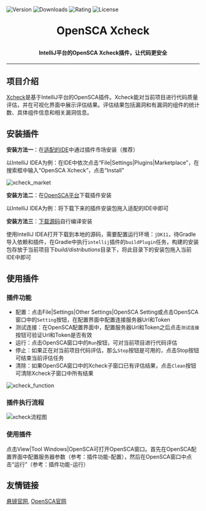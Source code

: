![Version](https://img.shields.io/jetbrains/plugin/v/18246)
![Downloads](https://img.shields.io/jetbrains/plugin/d/18246)
![Rating](https://img.shields.io/jetbrains/plugin/r/stars/18246)
![License](https://img.shields.io/github/license/XmirrorSecurity/OpenSCA-intellij-plugin)

<!--
<p align="center">
	<img alt="logo" src="https://opensca-test.xmirror.cn/static/media/OpenSCAlogo.e980a0f9.svg">
</p>
-->
<h1 align="center" style="margin: 30px 0 30px; font-weight: bold;">OpenSCA Xcheck</h1>
<h4 align="center">IntelliJ平台的OpenSCA Xcheck插件，让代码更安全</h4>
<!-- <p align="center">
	<a href="https://github.com/XmirrorSecurity/OpenSCA-intellij-plugin/blob/master/LICENSE"><img src="https://img.shields.io/github/license/XmirrorSecurity/OpenSCA-intellij-plugin?style=flat-square"></a>
	<a href="https://github.com/XmirrorSecurity/OpenSCA-intellij-plugin/releases"><img src="https://img.shields.io/github/v/release/XmirrorSecurity/OpenSCA-intellij-plugin?style=flat-square"></a>
</p> -->

---

## 项目介绍

[Xcheck](https://plugins.jetbrains.com/plugin/18246-opensca-xcheck )是基于IntelliJ平台的OpenSCA插件。Xcheck能对当前项目进行代码质量评估，并在可视化界面中展示评估结果。评估结果包括漏洞和有漏洞的组件的统计数、具体组件信息和相关漏洞信息。

## 安装插件

**安装方法一**：在[适配的IDE](https://plugins.jetbrains.com/plugin/18246-opensca-xcheck#:~:text=Code%20tools%2C%20Security-,Product%20Compatibility,-Determined%20by%20plugin)中通过插件市场安装（推荐）

以IntelliJ IDEA为例：在IDE中依次点击“File|Settings|Plugins|Marketplace”，在搜索框中输入“OpenSCA Xcheck”，点击“Install”

<img src="docs/media/xcheck_marketplace.jpg" alt="xcheck_market" />

**安装方法二**：在[OpenSCA平台](https://opensca.xmirror.cn/pages/plug-in )下载插件安装

以IntelliJ IDEA为例：将下载下来的插件安装包拖入适配的IDE中即可

**安装方法三**：[下载源码](https://github.com/XmirrorSecurity/OpenSCA-intellij-plugin )自行编译安装

使用IntelliJ IDEA打开下载到本地的源码，需要配置运行环境：`jDK11`，待Gradle导入依赖和插件，在Gradle中执行`intellij`插件的`buildPlugin`任务，构建的安装包存放于当前项目下*build/distributions*目录下，将此目录下的安装包拖入当前IDE中即可

## 使用插件

### 插件功能

- 配置：点击File|Settings|Other Settings|OpenSCA Setting或点击OpenSCA窗口中的`Setting`按钮，在配置界面中配置连接服务器Url和Token
- 测试连接：在OpenSCA配置界面中，配置服务器Url和Token之后点击`测试连接`按钮可验证Url和Token是否有效
- 运行：点击OpenSCA窗口中的`Run`按钮，可对当前项目进行代码评估
- 停止：如果正在对当前项目代码评估，那么`Stop`按钮是可用的，点击Stop按钮可结束当前评估任务
- 清除：如果OpenSCA窗口中的Xcheck子窗口已有评估结果，点击`Clean`按钮可清除Xcheck子窗口中所有结果

<img src="docs/media/xcheck_function.jpg" alt="xcheck_function" />

### 插件执行流程

<img src="docs/media/xcheck_process.jpg" alt="xcheck流程图"  />

### 使用插件

点击View|Tool Windows|OpenSCA可打开OpenSCA窗口。首先在OpenSCA配置界面中配置服务器参数（参考：插件功能-配置），然后在OpenSCA窗口中点击“运行”（参考：插件功能-运行）

## 友情链接

[悬镜官网](https://www.xmirror.cn/), [OpenSCA官网](https://opensca.xmirror.cn)

